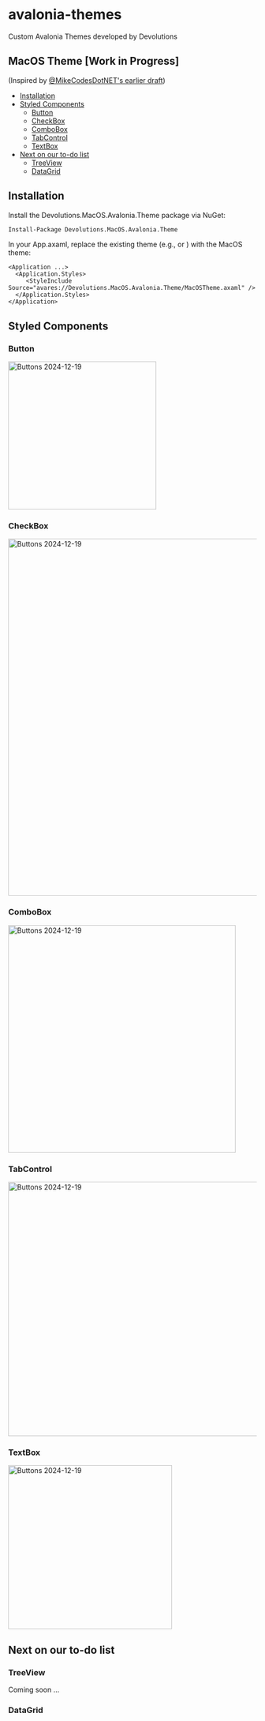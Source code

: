 # avalonia-themes
Custom Avalonia Themes developed by Devolutions

## MacOS Theme [Work in Progress]
(Inspired by [@MikeCodesDotNET's earlier draft](https://github.com/AvaloniaUI/Avalonia/issues/14880#issuecomment-1985425341))

- [Installation](#installation)
- [Styled Components](#styled-components)
  - [Button](#button)
  - [CheckBox](#checkbox)
  - [ComboBox](#combobox)
  - [TabControl](#tabcontrol)
  - [TextBox](#textbox)
- [Next on our to-do list](#next-on-our-to-do-list)
  - [TreeView](#treeview)
  - [DataGrid](#datagrid)

## Installation
Install the Devolutions.MacOS.Avalonia.Theme package via NuGet:
``` bash
Install-Package Devolutions.MacOS.Avalonia.Theme
```
In your App.axaml, replace the existing theme (e.g., <FluentTheme /> or <SimpleTheme />) with the MacOS theme:
``` xaml
<Application ...>
  <Application.Styles>
     <StyleInclude Source="avares://Devolutions.MacOS.Avalonia.Theme/MacOSTheme.axaml" />
  </Application.Styles>
</Application>
```

## Styled Components

### Button
<img src="https://github.com/user-attachments/assets/49093553-a8b6-4cbe-b7a5-7c8f6a8ead3b" alt="Buttons 2024-12-19" width="300">

### CheckBox
<img src="https://github.com/user-attachments/assets/30182450-b339-49d4-9aab-96cef627d0ca" alt="Buttons 2024-12-19" width="723">

### ComboBox
<img src="https://github.com/user-attachments/assets/7a8ed69e-1e1c-4218-9b97-591f5b7baaba" alt="Buttons 2024-12-19" width="461">

### TabControl
<img src="https://github.com/user-attachments/assets/4f88ce2c-59f9-4f85-b2db-a47fe0301472" alt="Buttons 2024-12-19" width="515">

### TextBox
<img src="https://github.com/user-attachments/assets/4c14fdcd-f41d-41f0-aa39-1b37d7f5ab26" alt="Buttons 2024-12-19" width="332">


## Next on our to-do list

### TreeView
Coming soon ...

### DataGrid
